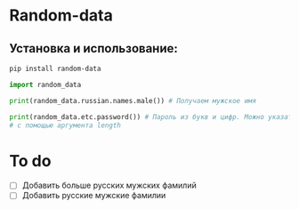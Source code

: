 # Random-data



## Установка и использование:
```sh 
pip install random-data
```

```python 
import random_data

print(random_data.russian.names.male()) # Получаем мужское имя

print(random_data.etc.password()) # Пароль из букв и цифр. Можно указать нужную длину
# c помощью аргумента length

```


# To do
- [ ] Добавить больше русских мужских фамилий
- [ ] Добавить русские мужские фамилии